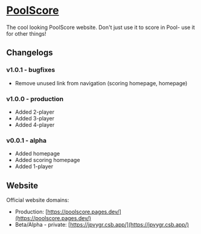 # [PoolScore](https://poolscore.pages.dev/)
The cool looking PoolScore website. Don't just use it to score in Pool- use it for other things!

## Changelogs
### v1.0.1 - bugfixes
- Remove unused link from navigation (scoring homepage, homepage)

### v1.0.0 - production
- Added 2-player
- Added 3-player
- Added 4-player
### v0.0.1 - alpha
- Added homepage
- Added scoring homepage
- Added 1-player

## Website
Official website domains:
- Production: [https://poolscore.pages.dev/](https://poolscore.pages.dev/)
- Beta/Alpha - private: [https://jpvygr.csb.app/](https://jpvygr.csb.app/)
